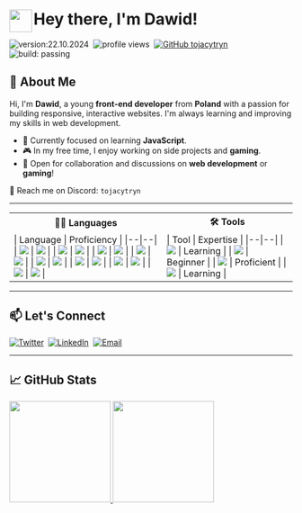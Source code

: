 # <img src="https://user-images.githubusercontent.com/39513876/112366216-8cfe7400-8cfe-11eb-8116-7d3dbae20e97.gif" width="40" align="left"/> Hey there, I'm Dawid!

![version:22.10.2024](https://img.shields.io/badge/version-22.10.2024-informational)&nbsp;
![profile views](https://komarev.com/ghpvc/?username=tojacytryn)&nbsp;
[![GitHub tojacytryn](https://img.shields.io/github/followers/tojacytryn?label=follow&style=social)](https://github.com/tojacytryn)&nbsp;
![build: passing](https://img.shields.io/badge/build-passing-success)

## 👋 About Me

Hi, I'm **Dawid**, a young **front-end developer** from **Poland** with a passion for building responsive, interactive websites. I'm always learning and improving my skills in web development.

- 🌱 Currently focused on learning **JavaScript**.
- 🎮 In my free time, I enjoy working on side projects and **gaming**.
- 💬 Open for collaboration and discussions on **web development** or **gaming**!

📩 Reach me on Discord: `tojacytryn`

---

<table>
  <tr>
    <th>👨‍💻 Languages</th>
    <th>🛠 Tools</th>
  </tr>
  <tr>
    <td>
      | Language | Proficiency |
      |--|--|
      | <img src="https://img.shields.io/badge/-HTML-05122A?style=flat&logo=html5"> | <img src="https://img.shields.io/badge/-80%25-darkgreen"> |
      | <img src="https://img.shields.io/badge/-CSS-05122A?style=flat&logo=css3&logoColor=1572B6"> | <img src="https://img.shields.io/badge/-55%25-limegreen"> |
      | <img src="https://img.shields.io/badge/-JavaScript-05122A?style=flat&logo=javascript"> | <img src="https://img.shields.io/badge/-45%25-green"> |
      | <img src="https://img.shields.io/badge/-SQL-05122A?style=flat&logo=postgresql"> | <img src="https://img.shields.io/badge/-35%25-yellowgreen"> |
      | <img src="https://img.shields.io/badge/-Python-05122A?style=flat&logo=python"> | <img src="https://img.shields.io/badge/-30%25-yellow"> |
      | <img src="https://img.shields.io/badge/php-05122A?style=flat&logo=PHP&logoColor=white"> | <img src="https://img.shields.io/badge/-20%25-orange"> |
      | <img src="https://img.shields.io/badge/-C++-05122A?style=flat&logo=C%2B%2B&logoColor=00599C"> | <img src="https://img.shields.io/badge/-10%25-red"> |
      | <img src="https://img.shields.io/badge/Java-05122A?style=flat&logo=openjdk&logoColor=white"> | <img src="https://img.shields.io/badge/-3%25-darkred"> |
    </td>
    <td>
      | Tool | Expertise |
      |--|--|
      | <img src="https://img.shields.io/badge/-Git-05122A?style=flat&logo=git"> | Learning |
      | <img src="https://img.shields.io/badge/-GitHub-05122A?style=flat&logo=github"> | Beginner |
      | <img src="https://img.shields.io/badge/-VS%20Code-05122A?style=flat&logo=visual-studio-code&logoColor=007ACC"> | Proficient |
      | <img src="https://img.shields.io/badge/-Figma-05122A?style=flat&logo=figma"> | Learning |
    </td>
  </tr>
</table>

---

## 📫 Let's Connect

[![Twitter](https://img.shields.io/badge/Twitter-05122A?logo=x)](https://x.com/tojacytryn/)&nbsp;
[![LinkedIn](https://img.shields.io/badge/-LinkedIn-05122A?style=flat&logo=linkedin)](https://www.linkedin.com/in/tojacytryn/)&nbsp;
[![Email](https://img.shields.io/badge/-Email-05122A?style=flat&logo=gmail)](mailto:pancytryn.dawid@gmail.com)&nbsp;

---

## 📈 GitHub Stats 
<a href="https://github.com/tojacytryn">
  <img height="180em" src="https://github-readme-stats.vercel.app/api?username=tojacytryn&show_icons=true&hide_border=true&theme=dark" />
  <img height="180em" src="https://github-readme-stats.vercel.app/api/top-langs/?username=tojacytryn&layout=compact&langs_count=8&hide_border=true&theme=dark" />
</a>
